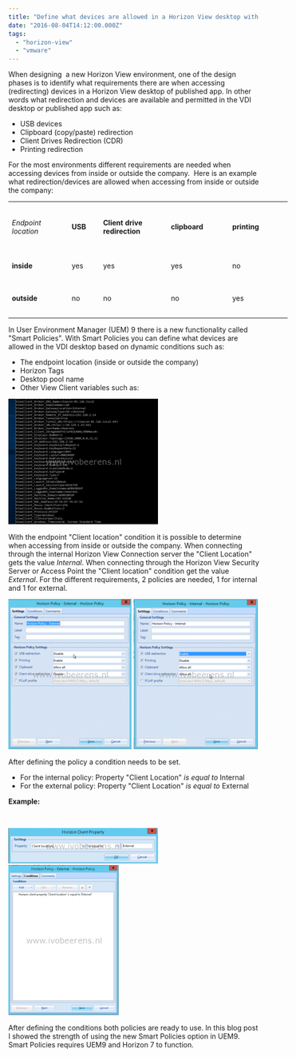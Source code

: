```yaml
---
title: "Define what devices are allowed in a Horizon View desktop with UEM Smart Policies"
date: "2016-08-04T14:12:00.000Z"
tags: 
  - "horizon-view"
  - "vmware"
---
```


When designing  a new Horizon View environment, one of the design phases is to identify what requirements there are when accessing (redirecting) devices in a Horizon View desktop of published app. In other words what redirection and devices are available and permitted in the VDI desktop or published app such as:

- USB devices
- Clipboard (copy/paste) redirection
- Client Drives Redirection (CDR)
- Printing redirection

For the most environments different requirements are needed when accessing devices from inside or outside the company.  Here is an example what redirection/devices are allowed when accessing from inside or outside the company:

<table style="width: 580px;"><tbody><tr style="height: 96px;"><td style="width: 106px; height: 96px;"><em>Endpoint</em><div></div><em>location&nbsp;</em></td><td style="width: 49px; height: 96px;"><strong>USB</strong></td><td style="width: 122px; height: 96px;"><strong>Client drive redirection</strong></td><td style="width: 109px; height: 96px;"><strong>clipboard</strong></td><td style="width: 104px; height: 96px;"><strong>printing</strong></td></tr><tr style="height: 48px;"><td style="width: 106px; height: 48px;"><strong>inside</strong></td><td style="width: 49px; height: 48px;">yes</td><td style="width: 122px; height: 48px;">yes</td><td style="width: 109px; height: 48px;">yes</td><td style="width: 104px; height: 48px;">no</td></tr><tr style="height: 72px;"><td style="width: 106px; height: 72px;"><strong>outside</strong></td><td style="width: 49px; height: 72px;">no</td><td style="width: 122px; height: 72px;">no</td><td style="width: 109px; height: 72px;">no</td><td style="width: 104px; height: 72px;">yes</td></tr></tbody></table>

In User Environment Manager (UEM) 9 there is a new functionality called "Smart Policies". With Smart Policies you can define what devices are allowed in the VDI desktop based on dynamic conditions such as:

- The endpoint location (inside or outside the company)
- Horizon Tags
- Desktop pool name
- Other View Client variables such as:

[![vars](images/vars-300x251.png)](https://www.ivobeerens.nl/wp-content/uploads/2016/08/vars.png)

With the endpoint "Client location" condition it is possible to determine when accessing from inside or outside the company. When connecting through the internal Horizon View Connection server the "Client Location" gets the value _Internal_. When connecting through the Horizon View Security Server or Access Point the "Client location" condition get the value _External_. For the different requirements, 2 policies are needed, 1 for internal and 1 for external.

[![Exterbal](images/Exterbal-247x300.png)](https://www.ivobeerens.nl/wp-content/uploads/2016/08/Exterbal.png) [![Internal](images/Internal-249x300.png)](https://www.ivobeerens.nl/wp-content/uploads/2016/08/Internal.png)

After defining the policy a condition needs to be set.

- For the internal policy: Property "Client Location" _is equal to_ Internal
- For the external policy: Property "Client Location" _is equal to_ External

**Example:**

 

[![4](images/4-300x71.png)](https://www.ivobeerens.nl/wp-content/uploads/2016/07/4.png)[![3](images/3-221x300.png)](https://www.ivobeerens.nl/wp-content/uploads/2016/07/3.png)

After defining the conditions both policies are ready to use. In this blog post I showed the strength of using the new Smart Policies option in UEM9. Smart Policies requires UEM9 and Horizon 7 to function.

